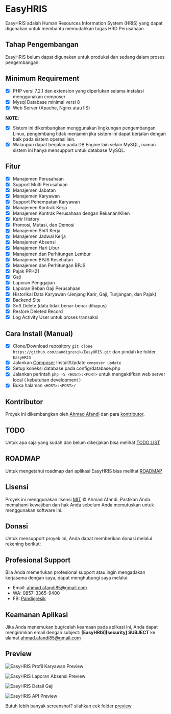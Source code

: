 # EasyHRIS

EasyHRIS adalah Human Resources Information System (HRIS) yang dapat digunakan untuk membantu memudahkan tugas HRD Perusahaan.

## Tahap Pengembangan

EasyHRIS belum dapat digunakan untuk produksi dan sedang dalam proses pengembangan.

## Minimum Requirement

- [x] PHP versi 7.2.1 dan extension yang diperlukan selama instalasi menggunakan composer
- [x] Mysql Database minimal versi 8
- [x] Web Server (Apache, Nginx atau IIS)

**NOTE**:

- [x] Sistem ini dikembangkan menggunakan lingkungan pengembangan Linux, pengembang tidak menjamin jika sistem ini dapat berjalan dengan baik pada sistem operasi lain.
- [x] Walaupun dapat berjalan pada DB Engine lain selain MySQL, namun sistem ini hanya mensupport untuk database MySQL.

## Fitur

- [x] Manajemen Perusahaan
- [x] Support Multi Perusahaan
- [x] Manajemen Jabatan
- [x] Manajemen Karyawan
- [x] Support Penempatan Karyawan
- [x] Manajemen Kontrak Kerja
- [x] Manajemen Kontrak Perusahaan dengan Rekanan/Klien
- [x] Karir History
- [x] Promosi, Mutasi, dan Demosi
- [x] Manajemen Shift Kerja
- [x] Manajemen Jadwal Kerja
- [x] Manajemen Absensi
- [x] Manajemen Hari Libur
- [x] Manajemen dan Perhitungan Lembur
- [x] Manajemen BPJS Kesehatan
- [x] Manajemen dan Perhitungan BPJS
- [x] Pajak PPH21
- [x] Gaji
- [x] Laporan Penggajian
- [x] Laporan Beban Gaji Perusahaan
- [x] Historikal Data Karyawan (Jenjang Karir, Gaji, Tunjangan, dan Pajak)
- [x] Backend Site
- [x] Soft Delete (data tidak benar-benar dihapus)
- [x] Restore Deleted Record
- [x] Log Activity User untuk proses transaksi

## Cara Install (Manual)

- [x] Clone/Download repository `git clone https://github.com/pandigresik/EasyHRIS.git` dan pindah ke folder `EasyHRIS`
- [x] Jalankan [Composer](https://getcomposer.org/download) Install/Update `composer update`
- [x] Setup koneksi database pada config/database.php
- [x] Jalankan perintah `php -S <HOST>:<PORT>` untuk mengaktifkan web server local ( kebutuhan development )
- [x] Buka halaman `<HOST>:<PORT>/`

## Kontributor

Proyek ini dikembangkan oleh [Ahmad Afandi](https://github.com/ppandigresik) dan para [kontributor](https://github.com/pandigresik/EasyHRIS/graphs/contributors).

## TODO

Untuk apa saja yang sudah dan belum dikerjakan bisa melihat [TODO LIST](TODO.md)

## ROADMAP

Untuk mengetahui roadmap dari aplikasi EasyHRIS bisa melihat [ROADMAP](ROADMAP.md)

## Lisensi

Proyek ini menggunakan lisensi [MIT](https://tldrlegal.com/license/mit-license) &copy; Ahmad Afandi.
Pastikan Anda memahami kewajiban dan hak Anda sebelum Anda memutuskan untuk menggunakan software ini.

## Donasi

Untuk mensupport proyek ini, Anda dapat memberikan donasi melalui rekening berikut:

## Profesional Support

Bila Anda memerlukan profesional support atau ingin mengadakan kerjasama dengan saya, dapat menghubungi saya melalui:

- Email: [ahmad.afandi85@gmail.com](mailto:ahmad.afandi85@gmail.com)
- WA: 0857-3365-9400
- FB: [Pandigresik](https://facebook.com/pandi.cerme)

## Keamanan Aplikasi

Jika Anda menemukan bug/celah keamaan pada aplikasi ini, Anda dapat mengirimkan email dengan subject: **[EasyHRIS][security] SUBJECT** ke alamat [ahmad.afandi85@gmail.com](mailto:ahmad.afandi85@gmail.com)

## Preview

![EasyHRIS Profil Karyawan Preview](preview/preview.png)

![EasyHRIS Laporan Absensi Preview](preview/preview2.png)

![EasyHRIS Detail Gaji](preview/penggajian3.png)

![EasyHRIS API Preview](preview/api-preview.png)

Butuh lebih banyak screenshot? silahkan cek folder [preview](preview)
